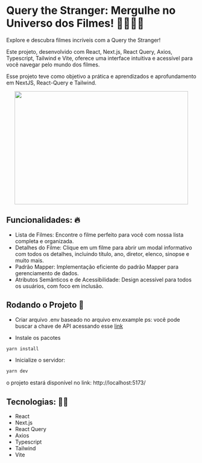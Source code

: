 # Query the Stranger: Mergulhe no Universo dos Filmes! 🧟‍♂️🧟‍♀️

Explore e descubra filmes incríveis com a Query the Stranger!

Este projeto, desenvolvido com React, Next.js, React Query, Axios, Typescript, Tailwind e Vite, oferece uma interface intuitiva e acessível para você navegar pelo mundo dos filmes.

Esse projeto teve como objetivo a prática e aprendizados e aprofundamento em NextJS, React-Query e Tailwind.

<p align="center">
  <img width="460" height="300" src="https://github.com/CleytonRR/query-the-stranger/assets/15960777/6da42ffa-58dd-4ec6-9b1e-535b0ccb1f78">
</p>

## Funcionalidades: 🔥

- Lista de Filmes: Encontre o filme perfeito para você com nossa lista completa e organizada.
- Detalhes do Filme: Clique em um filme para abrir um modal informativo com todos os detalhes, incluindo título, ano, diretor, elenco, sinopse e muito mais.
- Padrão Mapper: Implementação eficiente do padrão Mapper para gerenciamento de dados.
- Atributos Semânticos e de Acessibilidade: Design acessível para todos os usuários, com foco em inclusão.

## Rodando o Projeto 🚀

- Criar arquivo .env baseado no arquivo env.example
ps: você pode buscar a chave de API acessando esse [link](https://www.omdbapi.com/)

- Instale os pacotes
```bash
yarn install
```

- Inicialize o servidor:
```bash
yarn dev
```

o projeto estará disponível no link: http://localhost:5173/

## Tecnologias: 🧑‍💻

- React
- Next.js
- React Query
- Axios
- Typescript
- Tailwind
- Vite
